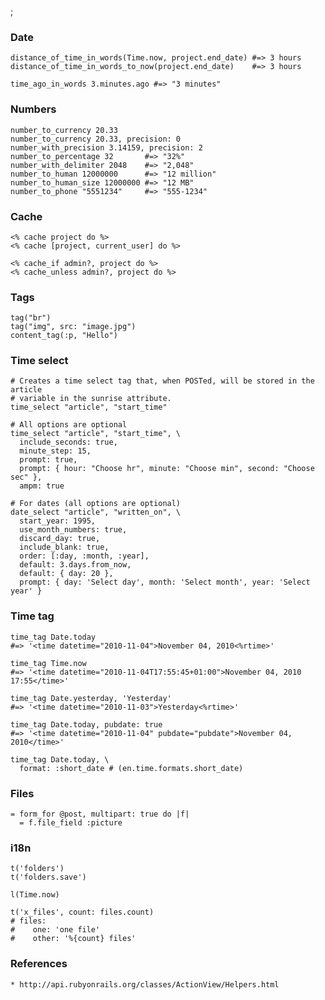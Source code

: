 ;

### Date

    distance_of_time_in_words(Time.now, project.end_date) #=> 3 hours
    distance_of_time_in_words_to_now(project.end_date)    #=> 3 hours

    time_ago_in_words 3.minutes.ago #=> "3 minutes"

### Numbers

    number_to_currency 20.33
    number_to_currency 20.33, precision: 0
    number_with_precision 3.14159, precision: 2
    number_to_percentage 32       #=> "32%"
    number_with_delimiter 2048    #=> "2,048"
    number_to_human 12000000      #=> "12 million"
    number_to_human_size 12000000 #=> "12 MB"
    number_to_phone "5551234"     #=> "555-1234"

### Cache

    <% cache project do %>
    <% cache [project, current_user] do %>

    <% cache_if admin?, project do %>
    <% cache_unless admin?, project do %>

### Tags

    tag("br")
    tag("img", src: "image.jpg")
    content_tag(:p, "Hello")

### Time select

    # Creates a time select tag that, when POSTed, will be stored in the article
    # variable in the sunrise attribute.
    time_select "article", "start_time"

    # All options are optional
    time_select "article", "start_time", \
      include_seconds: true,
      minute_step: 15,
      prompt: true,
      prompt: { hour: "Choose hr", minute: "Choose min", second: "Choose sec" },
      ampm: true

    # For dates (all options are optional)
    date_select "article", "written_on", \
      start_year: 1995,
      use_month_numbers: true,
      discard_day: true,
      include_blank: true,
      order: [:day, :month, :year],
      default: 3.days.from_now,
      default: { day: 20 },
      prompt: { day: 'Select day', month: 'Select month', year: 'Select year' }

### Time tag

    time_tag Date.today 
    #=> '<time datetime="2010-11-04">November 04, 2010<%rtime>'

    time_tag Time.now
    #=> '<time datetime="2010-11-04T17:55:45+01:00">November 04, 2010 17:55</time>'

    time_tag Date.yesterday, 'Yesterday'
    #=> '<time datetime="2010-11-03">Yesterday<%rtime>'

    time_tag Date.today, pubdate: true
    #=> '<time datetime="2010-11-04" pubdate="pubdate">November 04, 2010</time>'

    time_tag Date.today, \
      format: :short_date # (en.time.formats.short_date)

### Files

    = form_for @post, multipart: true do |f|
      = f.file_field :picture

### i18n

    t('folders')
    t('folders.save')

    l(Time.now)

    t('x_files', count: files.count)
    # files:
    #    one: 'one file'
    #    other: '%{count} files'

### References

    * http://api.rubyonrails.org/classes/ActionView/Helpers.html
